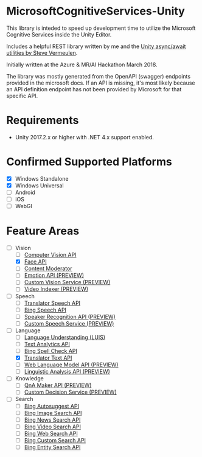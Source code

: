 # MicrosoftCognitiveServices-Unity
This library is inteded to speed up development time to utilize the Microsoft Cognitive Services inside the Unity Editor.

Includes a helpful REST library written by me and the [Unity async/await utilities by Steve Vermeulen](https://github.com/svermeulen/Unity3dAsyncAwaitUtil).

Initially written at the Azure & MR/AI Hackathon March 2018.

The library was mostly generated from the OpenAPI (swagger) endpoints provided in the microsoft docs.  If an API is missing, it's most likely because an API definition endpoint has not been provided by Microsoft for that specific API.

# Requirements

- Unity 2017.2.x or higher with .NET 4.x support enabled.

# Confirmed Supported Platforms

- [x] Windows Standalone
- [x] Windows Universal
- [ ] Android
- [ ] iOS
- [ ] WebGl

# Feature Areas
- [ ] Vision
    - [ ] [Computer Vision API](https://azure.microsoft.com/en-us/services/cognitive-services/computer-vision/)
    - [x] [Face API](https://azure.microsoft.com/en-us/services/cognitive-services/face/)
    - [ ] [Content Moderator](https://azure.microsoft.com/en-us/services/cognitive-services/content-moderator/)
    - [ ] [Emotion API (PREVIEW)](https://azure.microsoft.com/en-us/services/cognitive-services/emotion/)
    - [ ] [Custom Vision Service (PREVIEW)](https://azure.microsoft.com/en-us/services/cognitive-services/custom-vision-service/)
    - [ ] [Video Indexer (PREVIEW)](https://azure.microsoft.com/en-us/services/cognitive-services/video-indexer/)
- [ ] Speech
    - [ ] [Translator Speech API](https://azure.microsoft.com/en-us/services/cognitive-services/translator-speech-api/)
    - [ ] [Bing Speech API](https://azure.microsoft.com/en-us/services/cognitive-services/speech/)
    - [ ] [Speaker Recognition API (PREVIEW)](https://azure.microsoft.com/en-us/services/cognitive-services/speaker-recognition/)
    - [ ] [Custom Speech Service (PREVIEW)](https://azure.microsoft.com/en-us/services/cognitive-services/custom-speech-service/)
- [ ] Language
    - [ ] [Language Understanding (LUIS)](https://azure.microsoft.com/en-us/services/cognitive-services/language-understanding-intelligent-service/)
    - [ ] [Text Analytics API](https://azure.microsoft.com/en-us/services/cognitive-services/text-analytics/)
    - [ ] [Bing Spell Check API](https://azure.microsoft.com/en-us/services/cognitive-services/spell-check/)
    - [x] [Translator Text API](https://azure.microsoft.com/en-us/services/cognitive-services/translator-text-api/)
    - [ ] [Web Language Model API (PREVIEW)](https://azure.microsoft.com/en-us/services/cognitive-services/web-language-model/)
    - [ ] [Linguistic Analysis API (PREVIEW)](https://azure.microsoft.com/en-us/services/cognitive-services/linguistic-analysis-api/)
- [ ] Knowledge
    - [ ] [QnA Maker API (PREVIEW)](https://azure.microsoft.com/en-us/services/cognitive-services/qna-maker/)
    - [ ] [Custom Decision Service (PREVIEW)](https://azure.microsoft.com/en-us/services/cognitive-services/custom-decision-service/)
- [ ] Search
    - [ ] [Bing Autosuggest API](https://azure.microsoft.com/en-us/services/cognitive-services/autosuggest/)
    - [ ] [Bing Image Search API](https://azure.microsoft.com/en-us/services/cognitive-services/bing-image-search-api/)
    - [ ] [Bing News Search API](https://azure.microsoft.com/en-us/services/cognitive-services/bing-news-search-api/)
    - [ ] [Bing Video Search API](https://azure.microsoft.com/en-us/services/cognitive-services/bing-video-search-api/)
    - [ ] [Bing Web Search API](https://azure.microsoft.com/en-us/services/cognitive-services/bing-web-search-api/)
    - [ ] [Bing Custom Search API](https://azure.microsoft.com/en-us/services/cognitive-services/bing-custom-search/)
    - [ ] [Bing Entity Search API](https://azure.microsoft.com/en-us/services/cognitive-services/bing-entity-search-api/)
